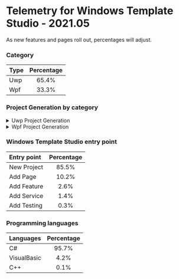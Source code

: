 # Telemetry for Windows Template Studio - 2021.05

As new features and pages roll out, percentages  will adjust.

### Category

|Type|Percentage|
|:---|:---:|
|Uwp|65.4%|
|Wpf|33.3%|

### Project Generation by category

<details>
<summary>Uwp Project Generation</summary>

### Project Type

|Project|Percentage|
|:---|:---:|
|Navigation View|69.3%|
|Blank|13.8%|
|Horizontal Navigation View|10.1%|
|MenuBar|6.8%|

### Framework

|Framework Type|Percentage|
|:---|:---:|
|MVVMToolkit|48.8%|
|CodeBehind|31.6%|
|Prism|8.2%|
|MVVM Basic|5.6%|
|Caliburn.Micro|3%|
|MVVM Light|2.8%|

### Pages

|Pages|Percentage|
|:---|:---:|
|Blank|32.2%|
|Settings|13.7%|
|ListDetail|8.3%|
|DataGrid|6.1%|
|Content Grid|5.2%|
|Web View|4.9%|
|TabView|3.4%|
|TreeView|3.3%|
|Chart|3.1%|
|Tabbed / Pivot|3%|
|ImageGallery|2.9%|
|MediaPlayer|2.8%|
|Two Pane View|2.6%|
|Map|2.3%|
|Telerik Data Grid|1.9%|
|Camera|1.5%|
|Ink Draw|1.1%|
|Ink Smart Canvas|1%|
|Ink Draw Picture|0.9%|
|Media Player|0%|

### Features

|Features|Percentage|
|:---|:---:|
|Settings Storage|24.5%|
|Theme Selection|23%|
|App Config|8.3%|
|Toast Notifications|6.1%|
|Multiple views|4.9%|
|Drag & Drop|3.4%|
|Background Task|3.3%|
|First Run Prompt|3.2%|
|What's New Prompt|2.6%|
|Deep Linking|2.5%|
|Suspend and Resume|2.1%|
|Command Line Launch|2%|
|Live Tile|2%|
|Multi-Instance|1.8%|
|User Activity|1.8%|
|VS App Center Analytics|1.6%|
|Share Source|1.3%|
|Web to App link|1.1%|
|Feedback Hub Link|1.1%|
|Multi-Instance Advanced|0.9%|
|Share Target|0.9%|
|Azure Notifications|0.7%|
|Dev Center Notifications|0.6%|
|3D App Launcher|0.4%|

### Services

|Services|Percentage|
|:---|:---:|
|Sample Data|49.6%|
|HTTP Data Service|13.7%|
|SQL Server Data|10.5%|
|XAML Styler Config|8.8%|
|Optional Login|5.8%|
|Forced Login|5.2%|
|Web API|5%|
|Secured Web API|1.5%|

### Testing

|Testing|Percentage|
|:---|:---:|
|Test App with xUnit|29.3%|
|Test App with MSTest|27.1%|
|Test Core library with xUnit|18.8%|
|Win App Driver|9.4%|
|Test Core library with MSTest|8.3%|
|Test Core library with NUnit|7.2%|


</details>

<details>
<summary>Wpf Project Generation</summary>

### Project Type

|Project|Percentage|
|:---|:---:|
|Navigation View|65.3%|
|Ribbon|12.2%|
|MenuBar|11.3%|
|Blank|11.1%|

### Framework

|Framework Type|Percentage|
|:---|:---:|
|MVVMToolkit|55.1%|
|CodeBehind|19.8%|
|Prism|15.3%|
|MVVM Basic|5.6%|
|MVVM Light|4.2%|

### Pages

|Pages|Percentage|
|:---|:---:|
|Blank|41.1%|
|Settings|17.7%|
|Data Grid|12.4%|
|ListDetail|12.3%|
|Content Grid|9.7%|
|Web View|4.5%|
|XAML Island|2.2%|

### Features

|Features|Percentage|
|:---|:---:|
|Persist And Restore|18%|
|Theme Selection|17.1%|
|System Service|15.8%|
|Application Info Service|15.5%|
|Sample Data|14.2%|
|Multiple views|7.9%|
|Toast Notifications|5.7%|
|MSIX Packaging|3.9%|
|XAML Island UWP App|1.9%|

### Services

|Services|Percentage|
|:---|:---:|
|Optional Login|51.8%|
|Forced Login|48.2%|

### Testing

|Testing|Percentage|
|:---|:---:|
|Test App with xUnit|23.3%|
|Test App with MSTest|22.7%|
|Test Core library with xUnit|14.2%|
|Test App with NUnit|13.3%|
|Win App Driver|10.3%|
|Test Core library with MSTest|8.2%|
|Test Core library with NUnit|8.2%|


</details>



### Windows Template Studio entry point

|Entry point|Percentage|
|:---|:---:|
|New Project|85.5%|
|Add Page|10.2%|
|Add Feature|2.6%|
|Add Service|1.4%|
|Add Testing|0.3%|

### Programming languages

|Languages|Percentage|
|:---|:---:|
|C#|95.7%|
|VisualBasic|4.2%|
|C++|0.1%|
